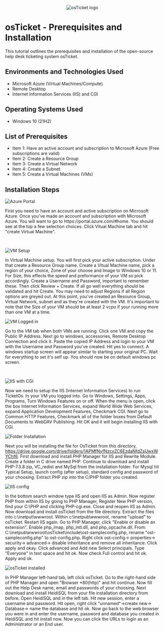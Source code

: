 <p align="center">
<img src="https://i.imgur.com/Clzj7Xs.png" alt="osTicket logo"/>
</p>

<h1>osTicket - Prerequisites and Installation</h1>
This tutorial outlines the prerequisites and installation of the open-source help desk ticketing system osTicket.<br />


<h2>Environments and Technologies Used</h2>

- Microsoft Azure (Virtual Machines/Compute)
- Remote Desktop
- Internet Information Services (IIS) and CGI

<h2>Operating Systems Used </h2>

- Windows 10</b> (21H2)

<h2>List of Prerequisites</h2>

- Item 1:
  Have an active account and subscription to Microsoft Azure (Free subscriptions are valid)
- Item 2:
  Create a Resource Group
- Item 3:
  Create a Virtual Network
- Item 4:
  Create a Subnet
- Item 5:
  Create a Virtual Machines (VMs)
  
<h2>Installation Steps</h2>

<p>

![Azure Portal](https://github.com/Onstarva/osticket-prereqs/assets/166679644/78a53463-24df-4809-86c3-547a889d4d7d)

</p>
<p>
First you need to have an account and active subscription on Microsoft Azure. Once you've made an account and subscription with Microsoft Azure. You will want to go to https://portal.azure.com/#home. You should see at the top a few selection choices. Click Vitual Machine tab and hit "create Virtual Machine". 
</p>
<br />

<p>
  
![VM Setup](https://github.com/Onstarva/osticket-prereqs/assets/166679644/ccc232c7-e768-48d5-ab8a-ff9d091afe2e)

</p>
<p>
In Virtual Machine setup. You will first pick your active subscription. Under that create a Resource Group name. Create a Vitual Machine name, pick a region of your choice, Zone of your choose and Image to Windows 10 or 11. For Size, this effects the speed and preformance of your VM so pick accordingly. Create a Username and Password, important to remember these. Then click Review + Create. If all go well everything should be validated and hit Create. You may need to adjust Regions if all Region options are greyed out. At this point, you've created an Resource Group, Virtual Network, subnet and as they're created with the VM. It's important to note that the Size of your VM should be at least 2 vcpu if your running more than one VM at a time.
<br />

<p>

![VM Logged in](https://github.com/Onstarva/osticket-prereqs/assets/166679644/b7acbc60-d695-46d8-99e1-232a007836c2)

</p>
<p>
Go to the VM tab when both VMs are running. Click one VM and copy the Public IP Address. Next go to windows, accessories, Remote Desktop Connection and click it. Paste the copied IP Address and login to your VM with the Username and Password you've created. Hit yes to connect. A windows startup screen will appear similar to starting your original PC. Wait for everything to set it's self up. You should now be on default windows pc screen.
</p>
<br />

</p>

![IIS with CGI](https://github.com/Onstarva/osticket-prereqs/assets/166679644/ac2904af-9ad8-41dc-85e1-b3c249fe1304)

Now we need to setup the IIS (Internet Information Services) to run TicketOs. In your VM you logged into. Go to Windows, Settings, Apps, Programs, Turn Windows Features on or off. When the menu is open, click the box Internet Information Services, expand World Wide Web Services, expand Application Development Features, Checkmark CGI. Next go to Common HTTP Features, Checkmark all of the folder boxes from Default Documents to WebDAV Publishing. Hit OK and it will begin installing IIS with CGI.

</p>

![Folder Installation](https://github.com/Onstarva/osticket-prereqs/assets/166679644/cd03cdfe-29f4-467d-925b-b32ab9098518)

Next you will be installing the file for OsTicket from this directory, https://drive.google.com/drive/folders/1APMfNyfNzcxZC6EzdaNfdZsUwxWYChf6. First download and install PHP Manager for IIS and Rewrite Module. Create a folder in C drive named PHP. Continue to download and install PHP-7.3.8 zip, VC_redist and MySql from the installation folder. For Mysql hit Typical Setup, launch config (after setup), standard config and password of your choosing. Extract PHP zip into the C/PHP folder you created.

</p>

![IIS config](https://github.com/Onstarva/osticket-prereqs/assets/166679644/b137587e-dc1e-4f32-82c4-b6b1ff34c318)

In the bottom search window type IIS and open IIS as Admin. Now register PHP from within IIS by going to PHP Manager, Register New PHP version, find your C:\PHP and clicking PHP-cgi.exe. Close and reopen IIS as Admin. Now download and install osTicket from the file directory. Extract the files into c:\inetput\wwwroot. Within c:\inetpub\wwwroot, rename "upload" to osTicket. Restart IIS again. Go to PHP Manager, click "Enable or disable an extension". Enable php_imap, php_intl.dll, and php_opcache.dll. From: C:\inetpub\wwwroot\osTicket\include\ost-sampleconfig.php, rename "ost-sampleconfig.php" to ost-config.php.
Right click ost-config-> properties-> security-> advanced-> disable inheritance and remove all inheritance. Click apply and okay. Click advanced and Add new Select principals. Type "Everyone" in text space and hit ok. Now check Full control and hit ok. Apply and ok.
</p>

![osTicket installed](https://github.com/Onstarva/osticket-prereqs/assets/166679644/ab55d6b3-c639-4790-89de-e21a601dc2b7)

In PHP Manager left-hand tab, left click osTicket. Go to the right-hand side of PHP Manager and open "Browser *80(http)" and hit continue. Now fill out the Help Desk name, email and passwords of your choosing. Next download and install HeidiSQL from your file installation directory from before. Open HeidiSQL and in the left tab. Hit new session, enter a username and password. Hit open, right click "unnamed"->create new-> Database-> name the database and hit ok. Now go back to the web browser you were in and enter the username, password and database you created in HeidiSQL and hit install now. Now you can click the URLs to login as an Administrator or an End user.
